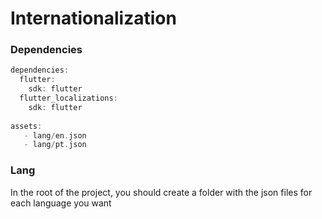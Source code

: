 # Internationalization
<!--<p align="center">
<img src="https://docs.google.com/uc?id=1fDWdaHU9UmvL05_2ZbaTygZSM-KGrYHz" height="649" width="300">
</p>-->

### Dependencies
```dart
dependencies:
  flutter:
    sdk: flutter
  flutter_localizations:
    sdk: flutter
    
assets:
   - lang/en.json
   - lang/pt.json
```

### Lang 
<p>In the root of the project, you should create a folder with the json files for each language you want</p>
